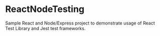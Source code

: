 # ReactNodeTesting
Sample React and Node/Express project to demonstrate usage of React Test Library and Jest test frameworks.